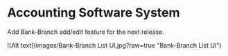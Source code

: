 # Accounting Software System
 
 Add Bank-Branch add/edit feature for the next release. 
 
 ![Alt text](images/Bank-Branch List UI.jpg?raw=true "Bank-Branch List UI")
